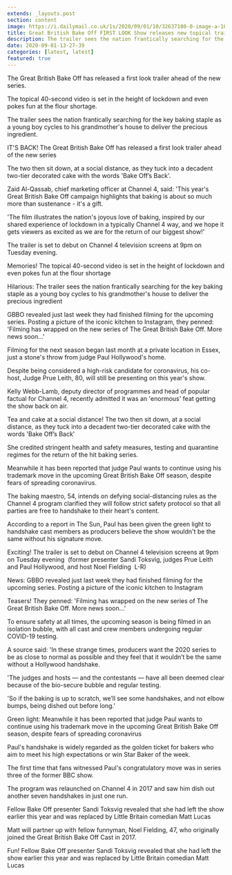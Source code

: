 ```yaml
---
extends: _layouts.post
section: content
image: https://i.dailymail.co.uk/1s/2020/09/01/10/32637180-0-image-a-16_1598953515541.jpg 
title: Great British Bake Off FIRST LOOK Show releases new topical trailer set in the height of lockdown 
description: The trailer sees the nation frantically searching for the key baking staple as a young boy cycles to his grandmothers house to deliver the precious ingredient. 
date: 2020-09-01-13-27-39 
categories: [latest, latest] 
featured: true 
--- 
```

The Great British Bake Off has released a first look trailer ahead of the new series. 

The topical 40-second video is set in the height of lockdown and even pokes fun at the flour shortage.

The trailer sees the nation frantically searching for the key baking staple as a young boy cycles to his grandmother's house to deliver the precious ingredient.

IT'S BACK! The Great British Bake Off has released a first look trailer ahead of the new series

The two then sit down, at a social distance, as they tuck into a decadent two-tier decorated cake with the words 'Bake Off’s Back'.

Zaid Al-Qassab, chief marketing officer at Channel 4, said: 'This year's Great British Bake Off campaign highlights that baking is about so much more than sustenance - it's a gift.

'The film illustrates the nation's joyous love of baking, inspired by our shared experience of lockdown in a typically Channel 4 way, and we hope it gets viewers as excited as we are for the return of our biggest show!'

The trailer is set to debut on Channel 4 television screens at 9pm on Tuesday evening. 

Memories! The topical 40-second video is set in the height of lockdown and even pokes fun at the flour shortage

Hilarious: The trailer sees the nation frantically searching for the key baking staple as a young boy cycles to his grandmother's house to deliver the precious ingredient

GBBO revealed just last week they had finished filming for the upcoming series. Posting a picture of the iconic kitchen to Instagram, they penned: 'Filming has wrapped on the new series of The Great British Bake Off. More news soon...' 

Filming for the next season began last month at a private location in Essex, just a stone's throw from judge Paul Hollywood's home. 

Despite being considered a high-risk candidate for coronavirus, his co-host, Judge Prue Leith, 80, will still be presenting on this year's show. 

Kelly Webb-Lamb, deputy director of programmes and head of popular factual for Channel 4, recently admitted it was an 'enormous' feat getting the show back on air.

Tea and cake at a social distance! The two then sit down, at a social distance, as they tuck into a decadent two-tier decorated cake with the words 'Bake Off’s Back' 

She credited stringent health and safety measures, testing and quarantine regimes for the return of the hit baking series.   

Meanwhile it has been reported that judge Paul wants to continue using his trademark move in the upcoming Great British Bake Off season, despite fears of spreading coronavirus.  

The baking maestro, 54, intends on defying social-distancing rules as the Channel 4 program clarified they will follow strict safety protocol so that all parties are free to handshake to their heart's content.  

According to a report in The Sun, Paul has been given the green light to handshake cast members as producers believe the show wouldn't be the same without his signature move.

Exciting! The trailer is set to debut on Channel 4 television screens at 9pm on Tuesday evening  (former presenter Sandi Toksvig, judges Prue Leith and Paul Hollywood, and host Noel Fielding  L-R) 

News: GBBO revealed just last week they had finished filming for the upcoming series. Posting a picture of the iconic kitchen to Instagram

Teasers! They penned: 'Filming has wrapped on the new series of The Great British Bake Off. More news soon...'

To ensure safety at all times, the upcoming season is being filmed in an isolation bubble, with all cast and crew members undergoing regular COVID-19 testing. 

A source said: 'In these strange times, producers want the 2020 series to be as close to normal as possible and they feel that it wouldn’t be the same without a Hollywood handshake. 

'The judges and hosts — and the contestants — have all been deemed clear because of the bio-secure bubble and regular testing.

'So if the baking is up to scratch, we’ll see some handshakes, and not elbow bumps, being dished out before long.'

Green light: Meanwhile it has been reported that judge Paul wants to continue using his trademark move in the upcoming Great British Bake Off season, despite fears of spreading coronavirus  

Paul's handshake is widely regarded as the golden ticket for bakers who aim to meet his high expectations or win Star Baker of the week. 

The first time that fans witnessed Paul's congratulatory move was in series three of the former BBC show. 

The program was relaunched on Channel 4 in 2017 and saw him dish out another seven handshakes in just one run.  

Fellow Bake Off presenter Sandi Toksvig revealed that she had left the show earlier this year and was replaced by Little Britain comedian Matt Lucas 

Matt will partner up with fellow funnyman, Noel Fielding, 47, who originally joined the Great British Bake Off Cast in 2017. 

Fun! Fellow Bake Off presenter Sandi Toksvig revealed that she had left the show earlier this year and was replaced by Little Britain comedian Matt Lucas  

